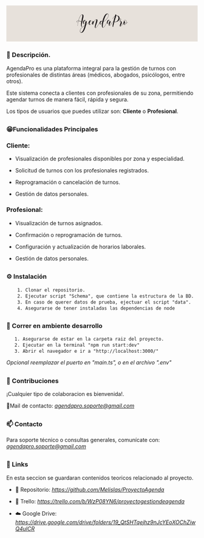 <p align="center"> 
        <img src="/public/assets/img/readme-header.png"/>
</p>

### 📝 Descripción.
AgendaPro es una plataforma integral para la gestión de turnos con profesionales de distintas áreas (médicos, abogados, psicólogos, entre otros). 

Este sistema conecta a clientes con profesionales de su zona, permitiendo agendar turnos de manera fácil, rápida y segura.

Los tipos de usuarios que puedes utilizar son: **Cliente** o **Profesional**.

##
### 😁Funcionalidades Principales
### Cliente:
* Visualización de profesionales disponibles por zona y especialidad.

* Solicitud de turnos con los profesionales registrados.

* Reprogramación o cancelación de turnos.

* Gestión de datos personales.

### Profesional:

* Visualización de turnos asignados.

* Confirmación o reprogramación de turnos.

* Configuración y actualización de horarios laborales.

* Gestión de datos personales.

##
### ⚙ Instalación
        1. Clonar el repositorio.
        2. Ejecutar script "Schema", que contiene la estructura de la BD.
        3. En caso de querer datos de prueba, ejectuar el script "data".
        4. Asegurarse de tener instaladas las dependencias de node

##
### 🚀 Correr en ambiente desarrollo
       1. Asegurarse de estar en la carpeta raiz del proyecto.
       2. Ejecutar en la terminal "npm run start:dev"
       3. Abrir el navegador e ir a "http://localhost:3000/" 

*Opcional reemplazar el puerto en "main.ts", o en el archivo ".env"*

##
### 🌟 Contribuciones
¡Cualquier tipo de colaboracion es bienvenida!.

📩Mail de contacto: *[agendapro.soporte@gmail.com](agendapro.soporte@gmail.com)*

##
### 📫 Contacto
Para soporte técnico o consultas generales, comunícate con: *[agendapro.soporte@gmail.com](agendapro.soporte@gmail.com)*

##
### 🔗 Links

En esta seccion se guardaran contenidos teoricos relacionado al proyecto.

 - 📁 Repositorio: *https://github.com/Melislas/ProyectoAgenda*

 - 📌 Trello: *https://trello.com/b/WzP08YN6/proyectogestiondeagenda*

 - ☁️ Google Drive: *https://drive.google.com/drive/folders/19_QtSHTqejhz9nJcYEoXOChZiwQ4ulCR*


